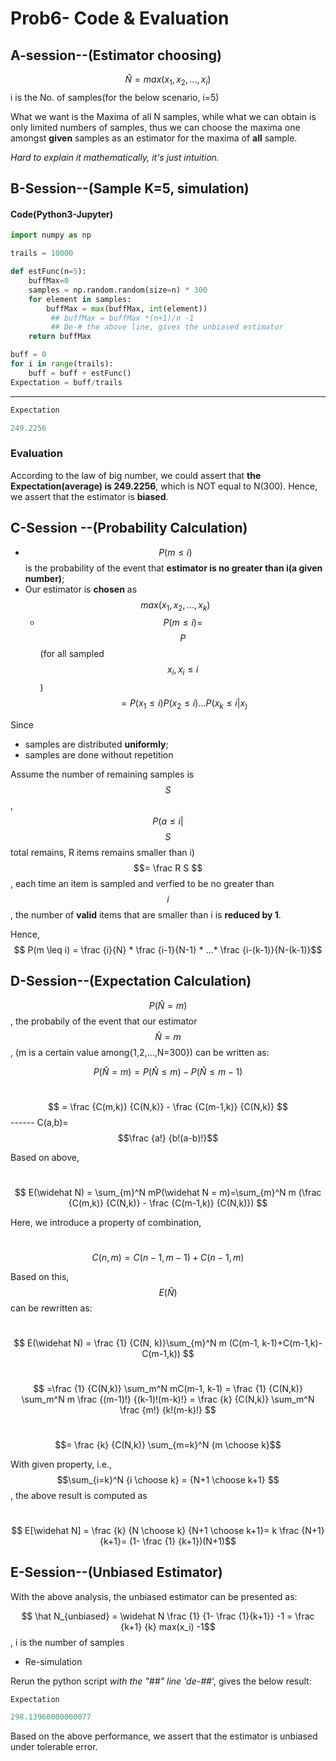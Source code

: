 # Prob6- Code & Evaluation 

## A-session--(Estimator choosing)



$$ \widehat{N} = max  (x_1, x_2, ..., x_i)   $$     i is the No. of samples(for the below scenario, i=5)

What we want is the Maxima of all N samples, while what we can obtain is only limited numbers of samples, thus we can choose the maxima one amongst **given** samples as an estimator for the maxima of **all** sample.

*Hard to explain it mathematically, it's just intuition.*



## B-Session--(Sample K=5, simulation) 



#### Code(Python3-Jupyter) 

```python
import numpy as np

trails = 10000

def estFunc(n=5):  
    buffMax=0
    samples = np.random.random(size=n) * 300
    for element in samples:
        buffMax = max(buffMax, int(element))
         ## buffMax = buffMax *(n+1)/n -1 
         ## De-# the above line, gives the unbiased estimator
    return buffMax

buff = 0
for i in range(trails):
    buff = buff + estFunc()
Expectation = buff/trails
```
---
```python
Expectation
```

```python
249.2256
```



### Evaluation 

According to the law of big number, we could assert that **the Expectation(average) is 249.2256**, which is NOT equal to N(300). Hence, we assert that the estimator is **biased**.



## C-Session --(Probability Calculation)

+ $$ P(m \leq i)$$ is the probability of the event that **estimator is no greater than i(a given number)**;
+ Our estimator is **chosen** as $$max(x_1, x_2, ..., x_k) $$ 
  + $$ P(m \leq i) = $$ $$P$$ (for all sampled $$x_i, x_i \leq i$$) $$= P( x_1 \leq i)P(x_2 \leq i) ... P(x_k \leq i| x_)$$ 

Since 

+ samples are distributed **uniformly**;
+ samples are done without repetition

Assume the number of remaining samples is $$S$$, $$P( a \leq i |$$ $$S$$ total remains, R items remains smaller than i) $$= \frac R S $$ , each time an item is sampled and verfied to be no greater than $$i$$, the number of **valid** items that are smaller than i is **reduced by 1**.

Hence, $$ P(m \leq i) = \frac {i}{N} *  \frac {i-1}{N-1} * ...*  \frac {i-(k-1)}{N-(k-1)}$$ 


## D-Session--(Expectation Calculation)
$$P(\widehat N = m)$$, the probabily of the event that our estimator $$ \widehat N = m$$, (m is a certain value among{1,2,...,N=300}) can be written as:

$$P(\widehat N = m) = P(\widehat N \leq m) - P(\widehat N \leq m-1) $$ 

​                    $$ = \frac {C(m,k)} {C(N,k)} - \frac {C(m-1,k)} {C(N,k)} $$                      ------ C(a,b)=$$\frac {a!} {b!(a-b)!}$$ 

Based on above,

​                     $$ E(\widehat N) = \sum_{m}^N mP(\widehat N = m)=\sum_{m}^N m (\frac {C(m,k)} {C(N,k)} - \frac {C(m-1,k)} {C(N,k)}) $$ 

Here, we introduce a property of combination,

​                     $$ C(n,m) = C(n-1, m-1) + C(n-1, m)$$ 

Based on this, $$E(\widehat N) $$ can be rewritten as:

​                      $$ E(\widehat N) = \frac {1} {C(N, k)}\sum_{m}^N m (C(m-1, k-1)+C(m-1,k)- C(m-1,k)) $$ 

​			$$ =\frac {1} {C(N,k)} \sum_m^N mC(m-1, k-1)  = \frac {1} {C(N,k)} \sum_m^N    m \frac {(m-1)!} {(k-1)!(m-k)!}  = \frac {k} {C(N,k)} \sum_m^N \frac {m!} {k!(m-k)!}   $$ 

​                        $$= \frac {k} {C(N,k)} \sum_{m=k}^N {m \choose k}$$ 

With given property, i.e.,      $$\sum_{i=k}^N {i \choose k} = {N+1 \choose k+1} $$ , the above result is computed as 

​                	$$ E[\widehat N] = \frac {k} {N \choose k} {N+1 \choose k+1}=  k \frac {N+1} {k+1}= (1- \frac {1} {k+1})(N+1)$$



## E-Session--(Unbiased Estimator)

With the above analysis, the unbiased estimator can be presented as:

$$ \hat N_{unbiased} = \widehat N \frac {1} {1- \frac {1}{k+1}} -1 = \frac {k+1} {k} max(x_i) -1$$ ,  i is the number of samples

+ Re-simulation

Rerun the python script *with the "##" line 'de-##*', gives the below result:

```python
Expectation
```
```python
298.13960000000077
```
  Based on the above performance, we assert that the estimator is unbiased under tolerable error.